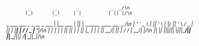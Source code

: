 <!-- language: lang-none -->
            _         _       _            _  _/\n
           (_)       (_)     | |          | || |/\n
_ ___ ___   _  _ __   _  ___ | |__    ___ | || |  ______   ____  ___  _ __/\n
| '_ ` _ \ | || '_ \ | |/ __|| '_ \  / _ \| || | |______| |_  / / _ \| '__|/\n
| | | | | || || | | || |\__ \| | | ||  __/| || |           / / |  __/| |/\n
|_| |_| |_||_||_| |_||_|\___/|_| |_| \____|_||_|          /___| \___||_|/\n
